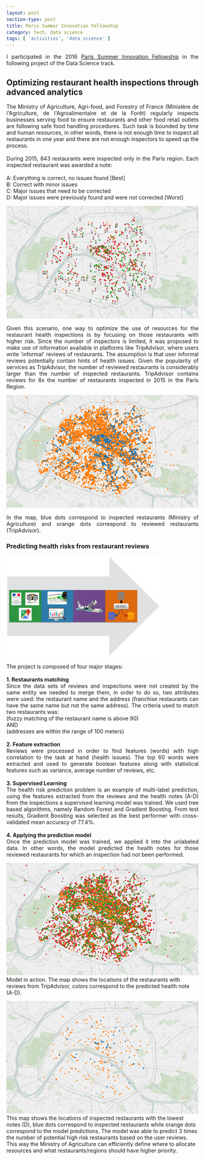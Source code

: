 ```yaml
---
layout: post
section-type: post
title: Paris Summer Innovation Fellowship
category: tech, data science
tags: [ 'activities', 'data science' ]
---
```


<p style='text-align: justify;'>
I participated in the 2016 <a href="http://www.summerfellows.paris/"
target="_blank">Paris Summer Innovation Fellowship</a> in the following project
of the Data Science track.
</p>

## Optimizing restaurant health inspections through advanced analytics

<p style='text-align: justify;'>
The Ministry of Agriculture, Agri-food, and Forestry of France (Ministère de
l'Agriculture, de l'Agroalimentaire et de la Forêt) regularly inspects
businesses serving food to ensure restaurants and other food retail outlets are
following safe food handling procedures. Such task is bounded by time and human
resources, in other words, there is not enough time to inspect all restaurants
in one year and there are not enough inspectors to speed up the process.<br />
<br />
During 2015, 843 restaurants were inspected only in the Paris region. Each
inspected restaurant was awarded a note:<br />
<br />
A: Everything is correct, no issues found [Best]<br />
B: Correct with minor issues<br />
C: Major issues that need to be corrected<br />
D: Major issues were previously found and were not corrected [Worst]<br />
</p>

![Inspections 2015](/img/post_psif2016/inspection-notes.png)

<p style='text-align: justify;'>
Given this scenario, one way to optimize the use of resources for the restaurant
health inspections is by focusing on those restaurants with higher risk.
Since the number of inspectors is limited, it was proposed to make use of
information available in platforms like TripAdvisor, where users write
'informal' reviews of restaurants. The assumption is that user informal reviews
potentially contain hints of health issues. Given the popularity of services as
TripAdvisor, the number of reviewed restaurants is considerably larger than the
number of inspected restaurants. TripAdvisor contains reviews for 8x
the number of restaurants inspected in 2015 in the Paris Region.
</p>

![Inspections and Reviews](/img/post_psif2016/inspections-reviews.png)
<p style='text-align: justify;'>
In the map, blue dots correspond to inspected restaurants (Ministry of
Agriculture) and orange dots correspond to reviewed restaurants (TripAdvisor).
</p>

### Predicting health risks from restaurant reviews
<img style="border:none" src="/img/post_psif2016/steps.png" width="80%" />

<p style='text-align: justify;'>
The project is composed of four major stages:<br />
<br />
<b>1. Restaurants matching</b><br />
Since the data sets of reviews and inspections were not created by the same
entity we needed to merge them, in order to do so, two attributes were used: the
restaurant name and the address (franchise restaurants can have the same name
but not the same address). The criteria used to match two restaurants was:<br />
(fuzzy matching of the restaurant name is above 90)<br />
AND<br />
(addresses are within the range of 100 meters)<br />
<br />
<b>2. Feature extraction</b><br />
Reviews were processed in order to find features (words) with high correlation
to the task at hand (health issues). The top 60 words were extracted and used to
generate boolean features along with statistical features such as variance,
average number of reviews, etc.<br />
<br />
<b>3. Supervised Learning</b><br />
The health risk prediction problem is an example of multi-label prediction,
using the features extracted from the reviews and the health notes (A-D) from
the inspections a supervised learning model was trained. We used tree based
algorithms, namely Random Forest and Gradient Boosting. From test results,
Gradient Boosting was selected as the best performer with cross-validated
mean accuracy of 77.4%.<br />
<br />
<b>4. Applying the prediction model</b><br />
Once the prediction model was trained, we applied it into the unlabeled data. In
other words, the model predicted the health notes for those reviewed restaurants
for which an inspection had not been performed.<br />
</p>

![Model](/img/post_psif2016/predictions.png)
Model in action. The map shows the locations of the restaurants with reviews
from TripAdvisor, colors correspond to the predicted health note (A-D).

![High Risk](/img/post_psif2016/note-d.png)
This map shows the locations of inspected restaurants with the lowest notes (D),
blue dots correspond to inspected restaurants while orange dots correspond to
the model predictions. The model was able to predict 3 times the number of
potential high risk restaurants based on the user reviews. This way the Ministry
of Agriculture can efficiently define where to allocate resources and what restaurants/regions should have higher priority.
